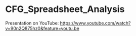# CFG_Spreadsheet_Analysis

Presentation on YouTube:
https://www.youtube.com/watch?v=90n2Q875hz0&feature=youtu.be
